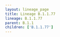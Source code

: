 ```yaml
---
layout: lineage_page
title: Lineage B.1.1.77
lineage: B.1.1.77
parent: B.1.1
children: ['B.1.1.77']
---
```

